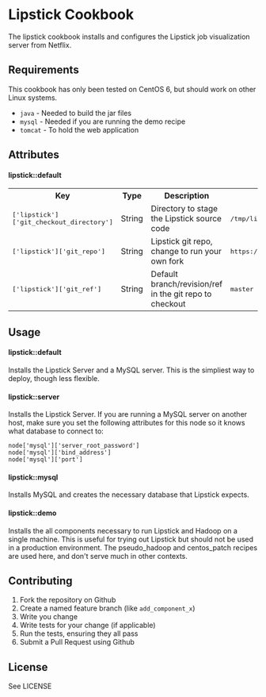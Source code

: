 Lipstick Cookbook
=================
The lipstick cookbook installs and configures the Lipstick job visualization server from Netflix.


Requirements
------------
This cookbook has only been tested on CentOS 6, but should work on other Linux systems.

- `java` - Needed to build the jar files
- `mysql` - Needed if you are running the demo recipe
- `tomcat` - To hold the web application


Attributes
----------

#### lipstick::default
<table>
  <tr>
    <th>Key</th><th>Type</th><th>Description</th><th>Default</th>
  </tr>
  <tr>
    <td><tt>['lipstick']['git_checkout_directory']</tt>
    </td><td>String</td>
    <td>Directory to stage the Lipstick source code</td>
    <td><tt>/tmp/lipstick</tt></td>
  </tr>
  <tr>
    <td><tt>['lipstick']['git_repo']</tt>
    </td><td>String</td>
    <td>Lipstick git repo, change to run your own fork</td>
    <td><tt>https://github.com/Netflix/Lipstick.git</tt></td>
  </tr>
  <tr>
    <td><tt>['lipstick']['git_ref']</tt>
    </td><td>String</td>
    <td>Default branch/revision/ref in the git repo to checkout</td>
    <td><tt>master</tt></td>
  </tr>
</table>

Usage
-----
#### lipstick::default
Installs the Lipstick Server and a MySQL server.  This is the simpliest way to deploy, though less flexible.

#### lipstick::server
Installs the Lipstick Server. If you are running a MySQL server on another host, make sure you set the
following attributes for this node so it knows what database to connect to:

    node['mysql']['server_root_password']
    node['mysql']['bind_address']
    node['mysql']['port']

#### lipstick::mysql
Installs MySQL and creates the necessary database that Lipstick expects.

#### lipstick::demo
Installs the all components necessary to run Lipstick and Hadoop on a single machine. This is useful for trying out Lipstick but should not be used in a production environment.  The pseudo_hadoop and centos_patch recipes are used here, and don't serve much in other contexts.

Contributing
------------
1. Fork the repository on Github
2. Create a named feature branch (like `add_component_x`)
3. Write you change
4. Write tests for your change (if applicable)
5. Run the tests, ensuring they all pass
6. Submit a Pull Request using Github

License
-------------------
See LICENSE
